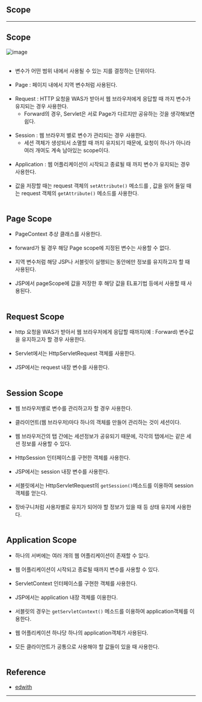 Scope
-----

---

Scope
-----

![image](https://user-images.githubusercontent.com/56240505/69784645-9dc9d300-11f9-11ea-8b7a-99b94a75780a.png)<br><br>

-	변수가 어떤 범위 내에서 사용될 수 있는 지를 결정하는 단위이다.<br><br>
-	Page : 페이지 내에서 지역 변수처럼 사용된다.<br><br>
-	Request : HTTP 요청을 WAS가 받아서 웹 브라우저에게 응답할 때 까지 변수가 유지되는 경우 사용한다.
	-	Forward의 경우, Servlet은 서로 Page가 다르지만 공유하는 것을 생각해보면 쉽다.<br><Br>
-	Session : 웹 브라우저 별로 변수가 관리되는 경우 사용한다.
	-	세션 객체가 생성되서 소멸할 때 까지 유지되기 때문에, 요청이 하나가 아니라 여러 개여도 계속 남아있는 scope이다.<br><br>
-	Application : 웹 어플리케이션이 시작되고 종료될 때 까지 변수가 유지되는 경우 사용한다.<br><br>
-	값을 저장할 때는 request 객체의 `setAttribute()` 메소드를 , 값을 읽어 들일 때는 request 객체의 `getAttribute()` 메소드를 사용한다.<br><br>

Page Scope
----------

-	PageContext 추상 클래스를 사용한다.<br><br>
-	forward가 될 경우 해당 Page scope에 지정된 변수는 사용할 수 없다.<br><br>
-	지역 변수처럼 해당 JSP나 서블릿이 실행되는 동안에만 정보를 유지하고자 할 때 사용된다.<br><br>
-	JSP에서 pageScope에 값을 저장한 후 해당 값을 EL표기법 등에서 사용할 때 사용된다.<br><br>

Request Scope
-------------

-	http 요청을 WAS가 받아서 웹 브라우저에게 응답할 때까지(예 : Forward) 변수값을 유지하고자 할 경우 사용한다.<br><br>
-	Servlet에서는 HttpServletRequest 객체를 사용한다.<br><br>
-	JSP에서는 request 내장 변수를 사용한다.<br><br>

Session Scope
-------------

-	웹 브라우저별로 변수를 관리하고자 할 경우 사용한다.<br><br>
-	클라이언트(웹 브라우저)마다 하나의 객체를 만들어 관리하는 것이 세션이다.<br><br>
-	웹 브라우저간의 탭 간에는 세션정보가 공유되기 때문에, 각각의 탭에서는 같은 세션 정보를 사용할 수 있다.<br><br>
-	HttpSession 인터페이스를 구현한 객체를 사용한다.<br><br>
-	JSP에서는 session 내장 변수를 사용한다.<br><br>
-	서블릿에서는 HttpServletRequest의 `getSession()`메소드를 이용하여 session 객체를 얻는다.<br><br>
-	장바구니처럼 사용자별로 유지가 되어야 할 정보가 있을 때 등 상태 유지에 사용한다.<br><br>

Application Scope
-----------------

-	하나의 서버에는 여러 개의 웹 어플리케이션이 존재할 수 있다.<br><br>
-	웹 어플리케이션이 시작되고 종료될 때까지 변수를 사용할 수 있다.<br><br>
-	ServletContext 인터페이스를 구현한 객체를 사용한다.<br><br>
-	JSP에서는 application 내장 객체를 이용한다.<br><br>
-	서블릿의 경우는 `getServletContext()` 메소드를 이용하여 application객체를 이용한다.<br><br>
-	웹 어플리케이션 하나당 하나의 application객체가 사용된다.<br><br>
-	모든 클라이언트가 공통으로 사용해야 할 값들이 있을 때 사용한다.<br><br>

Reference
---------

-	[edwith](https://www.edwith.org/boostcourse-web/lecture/16708/)

---
